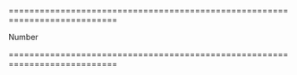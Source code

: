 <!--**
/*-------------------------------------------
    Auto-generated file. Do not modify.
-------------------------------------------

**-->
===========================================================================
<!--hidden--><!--/hidden-->
<!--type-->Number<!--/type-->
===========================================================================

<!--shortDescription-->

<!--/shortDescription-->

<!--fullDescription-->

<!--/fullDescription-->